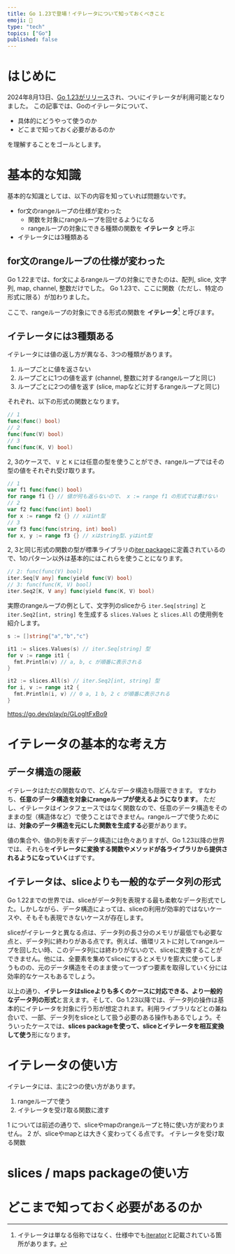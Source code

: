 ```yaml
---
title: Go 1.23で登場！イテレータについて知っておくべきこと
emoji: 🍓
type: "tech"
topics: ["Go"]
published: false
---
```


# はじめに

2024年8月13日、[Go 1.23がリリース](https://go.dev/blog/go1.23)され、ついにイテレータが利用可能となりました。
この記事では、Goのイテレータについて、

* 具体的にどうやって使うのか
* どこまで知っておく必要があるのか

を理解することをゴールとします。

# 基本的な知識

基本的な知識としては、以下の内容を知っていれば問題ないです。

* for文のrangeループの仕様が変わった
  - 関数を対象にrangeループを回せるようになる
  - rangeループの対象にできる種類の関数を **イテレータ** と呼ぶ
* イテレータには3種類ある

## for文のrangeループの仕様が変わった

Go 1.22までは、for文によるrangeループの対象にできたのは、配列, slice, 文字列, map, channel, 整数だけでした。
Go 1.23で、ここに関数（ただし、特定の形式に限る）が加わりました。

ここで、rangeループの対象にできる形式の関数を **イテレータ**[^1] と呼びます。

[^1]: イテレータは単なる俗称ではなく、仕様中でも[iterator](https://go.dev/ref/spec#For_range)と記載されている箇所があります。

## イテレータには3種類ある

イテレータには値の返し方が異なる、3つの種類があります。

1. ループごとに値を返さない
2. ループごとに1つの値を返す (channel, 整数に対するrangeループと同じ)
3. ループごとに2つの値を返す (slice, mapなどに対するrangeループと同じ)

それぞれ、以下の形式の関数となります。

```go
// 1
func(func() bool)
// 2
func(func(V) bool)
// 3
func(func(K, V) bool)
```

2, 3のケースで、 `V` と `K` には任意の型を使うことができ、rangeループではその型の値をそれぞれ受け取ります。

```go
// 1
var f1 func(func() bool)
for range f1 {} // 値が何も返らないので、 x := range f1 の形式では書けない
// 2
var f2 func(func(int) bool)
for x := range f2 {} // xはint型
// 3
var f3 func(func(string, int) bool)
for x, y := range f3 {} // xはstring型、yはint型
```

2, 3と同じ形式の関数の型が標準ライブラリの[iter package](https://pkg.go.dev/iter)に定義されているので、1のパターン以外は基本的にはこれらを使うことになります。

```go
// 2: func(func(V) bool)
iter.Seq[V any] func(yield func(V) bool)
// 3: func(func(K, V) bool)
iter.Seq2[K, V any] func(yield func(K, V) bool)
```

実際のrangeループの例として、文字列のsliceから `iter.Seq[string]` と `iter.Seq2[int, string]` を生成する `slices.Values` と `slices.All` の使用例を紹介します。

```go
s := []string{"a","b","c"}

it1 := slices.Values(s) // iter.Seq[string] 型
for v := range it1 {
  fmt.Println(v) // a, b, c が順番に表示される
}

it2 := slices.All(s) // iter.Seq2[int, string] 型
for i, v := range it2 {
  fmt.Println(i, v) // 0 a, 1 b, 2 c が順番に表示される
}
```

https://go.dev/play/p/GLogItFxBo9

# イテレータの基本的な考え方

## データ構造の隠蔽

イテレータはただの関数なので、どんなデータ構造も隠蔽できます。
すなわち、**任意のデータ構造を対象にrangeループが使えるようになります**。
ただし、イテレータはインタフェースではなく関数なので、任意のデータ構造をそのままの型（構造体など）で使うことはできません。rangeループで使うためには、**対象のデータ構造を元にした関数を生成する**必要があります。

値の集合や、値の列を表すデータ構造には色々ありますが、Go 1.23以降の世界では、それらを**イテレータに変換する関数やメソッドが各ライブラリから提供されるようになっていく**はずです。

## イテレータは、sliceよりも一般的なデータ列の形式

Go 1.22までの世界では、sliceがデータ列を表現する最も柔軟なデータ形式でした。しかしながら、データ構造によっては、sliceの利用が効率的ではないケースや、そもそも表現できないケースが存在します。

sliceがイテレータと異なる点は、データ列の長さ分のメモリが最低でも必要な点と、データ列に終わりがある点です。例えば、循環リストに対してrangeループを回したい時、このデータ列には終わりがないので、sliceに変換することができません。他には、全要素を集めてsliceにするとメモリを膨大に使ってしまうものの、元のデータ構造をそのまま使って一つずつ要素を取得していく分には効率的なケースもあるでしょう。

以上の通り、**イテレータはsliceよりも多くのケースに対応できる、より一般的なデータ列の形式**と言えます。そして、Go 1.23以降では、データ列の操作は基本的にイテレータを対象に行う形が想定されます。利用ライブラリなどとの兼ね合いで、一部、データ列をsliceとして扱う必要のある操作もあるでしょう。そういったケースでは、**slices packageを使って、sliceとイテレータを相互変換して使う**形になります。

# イテレータの使い方

イテレータには、主に2つの使い方があります。

1. rangeループで使う
2. イテレータを受け取る関数に渡す

1 については前述の通りで、sliceやmapのrangeループと特に使い方が変わりません。
2 が、sliceやmapとは大きく変わってくる点です。
イテレータを受け取る関数

# slices / maps packageの使い方

# どこまで知っておく必要があるのか
